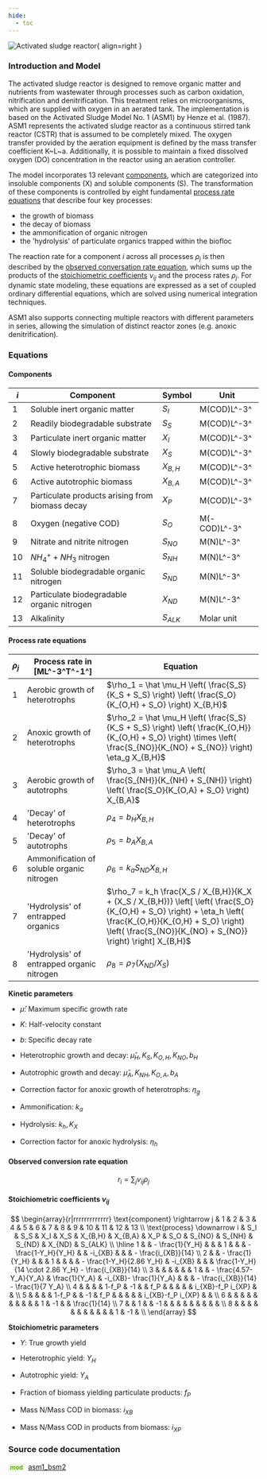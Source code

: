 ```yaml
---
hide:
  - toc
---
```


![Activated sludge reactor](https://gitlab.rrze.fau.de/evt/klaeffizient/bsm2-python/-/raw/doc_new2/docs/assets/.icons/bsm2python/activated-sludge-reactor.svg){ align=right }
<!-- TODO: change link to main branch before merging -->

### Introduction and Model

The activated sludge reactor is designed to remove organic matter and nutrients from wastewater through processes such as carbon oxidation, nitrification and denitrification. This treatment relies on microorganisms, which are supplied with oxygen in an aerated tank. The implementation is based on the Activated Sludge Model No. 1 (ASM1) by Henze et al. (1987). ASM1 represents the activated sludge reactor as a continuous stirred tank reactor (CSTR) that is assumed to be completely mixed. The oxygen transfer provided by the aeration equipment is defined by the mass transfer coefficient K~L~a. Additionally, it is possible to maintain a fixed dissolved oxygen (DO) concentration in the reactor using an aeration controller.

The model incorporates 13 relevant [components](#components), which are categorized into insoluble components (X) and soluble components (S). The transformation of these components is controlled by eight fundamental [process rate equations](#process-rate-equations) that describe four key processes:

- the growth of biomass
- the decay of biomass
- the ammonification of organic nitrogen
- the 'hydrolysis' of particulate organics trapped within the biofloc

The reaction rate for a component $i$ across all processes $\rho_j$ is then described by the [observed conversation rate equation](#observed-conversion-rate-equation), which sums up the products of the [stoichiometric coefficients](#stoichiometric-coefficients-nu_ij) $\nu_{ij}$ and the process rates $\rho_j$. For dynamic state modeling, these equations are expressed as a set of coupled ordinary differential equations, which are solved using numerical integration techniques.

ASM1 also supports connecting multiple reactors with different parameters in series, allowing the simulation of distinct reactor zones (e.g. anoxic denitrification).


### Equations

#### Components

| $i$ | Component                                       | Symbol    | Unit         |
| --  | ----------------------------------------------  | --------- | ------------ |
| 1   | Soluble inert organic matter                    | $S_I$     | M(COD)L^-3^  |
| 2   | Readily biodegradable substrate                 | $S_S$     | M(COD)L^-3^  |
| 3   | Particulate inert organic matter                | $X_I$     | M(COD)L^-3^  |
| 4   | Slowly biodegradable substrate                  | $X_S$     | M(COD)L^-3^  |
| 5   | Active heterotrophic biomass                    | $X_{B,H}$ | M(COD)L^-3^  |
| 6   | Active autotrophic biomass                      | $X_{B,A}$ | M(COD)L^-3^  |
| 7   | Particulate products arising from biomass decay | $X_P$     | M(COD)L^-3^  |
| 8   | Oxygen (negative COD)                           | $S_O$     | M(-COD)L^-3^ |
| 9   | Nitrate and nitrite nitrogen                    | $S_{NO}$  | M(N)L^-3^    |
| 10  | $NH^+_4 + NH_3$ nitrogen                        | $S_{NH}$  | M(N)L^-3^    |
| 11  | Soluble biodegradable organic nitrogen          | $S_{ND}$  | M(N)L^-3^    |
| 12  | Particulate biodegradable organic nitrogen      | $X_{ND}$  | M(N)L^-3^    |
| 13  | Alkalinity                                      | $S_{ALK}$ | Molar unit   |


#### Process rate equations

| $\rho_j$ | Process rate in [ML^-3^T^-1^]              | Equation  |
| --       | ------------------------------------------ | --------- |
| 1        | Aerobic growth of heterotrophs             | $\rho_1 = \hat \mu_H \left( \frac{S_S}{K_S + S_S} \right) \left( \frac{S_O}{K_{O,H} + S_O} \right) X_{B,H}$ |
| 2        | Anoxic growth of heterotrophs              | $\rho_2 = \hat \mu_H \left( \frac{S_S}{K_S + S_S} \right) \left( \frac{K_{O,H}}{K_{O,H} + S_O} \right) \times \left( \frac{S_{NO}}{K_{NO} + S_{NO}} \right) \eta_g X_{B,H}$ |
| 3        | Aerobic growth of autotrophs               | $\rho_3 = \hat \mu_A \left( \frac{S_{NH}}{K_{NH} + S_{NH}} \right) \left( \frac{S_O}{K_{O,A} + S_O} \right) X_{B,A}$ |
| 4        | 'Decay' of heterotrophs                    | $\rho_4 = b_H X_{B,H}$ |
| 5        | 'Decay' of autotrophs                      | $\rho_5 = b_A X_{B,A}$ |
| 6        | Ammonification of soluble organic nitrogen | $\rho_6 = k_a S_{ND} X_{B,H}$ |
| 7        | 'Hydrolysis' of entrapped organics         | $\rho_7 = k_h \frac{X_S / X_{B,H}}{K_X + (X_S / X_{B,H})} \left[ \left( \frac{S_O}{K_{O,H} + S_O} \right) + \eta_h \left( \frac{K_{O,H}}{K_{O,H} + S_O} \right) \left( \frac{S_{NO}}{K_{NO} + S_{NO}} \right) \right] X_{B,H}$ |
| 8        | 'Hydrolysis' of entrapped organic nitrogen | $\rho_8 = \rho_7 (X_{ND} / X_S)$ |


**Kinetic parameters**

- $\hat \mu$: Maximum specific growth rate

- $K$: Half-velocity constant

- $b$: Specific decay rate

- Heterotrophic growth and decay: $\hat \mu_H, K_S, K_{O,H}, K_{NO}, b_H$

- Autotrophic growth and decay: $\hat \mu_A, K_{NH}, K_{O,A}, b_A$

- Correction factor for anoxic growth of heterotrophs: $\eta_g$

- Ammonification: $k_a$

- Hydrolysis: $k_h, K_X$

- Correction factor for anoxic hydrolysis: $\eta_h$


#### Observed conversion rate equation

$$
r_i = \sum_j \nu_{ij}\rho_j
$$

#### Stoichiometric coefficients $\nu_{ij}$

$$
\begin{array}{r|rrrrrrrrrrrrr}
\text{component} \rightarrow j & 1 & 2 & 3 & 4 & 5 & 6 & 7 & 8 & 9 & 10 & 11 & 12 & 13 \\
\text{process} \downarrow i & S_I & S_S & X_I & X_S & X_{B,H} & X_{B,A} & X_P & S_O & S_{NO} & S_{NH} & S_{ND} & X_{ND} & S_{ALK} \\ \hline
1 &  & - \frac{1}{Y_H} &  &  & 1 &  &  & - \frac{1-Y_H}{Y_H} &  & -i_{XB} &  &  & - \frac{i_{XB}}{14} \\
2 &  & - \frac{1}{Y_H} &  &  & 1 &  &  &  & - \frac{1-Y_H}{2.86 Y_H} & -i_{XB} &  &  & \frac{1-Y_H}{14 \cdot 2.86 Y_H} - \frac{i_{XB}}{14} \\
3 &  &  &  &  &  & 1 &  &  - \frac{4.57-Y_A}{Y_A} & \frac{1}{Y_A} & -i_{XB}- \frac{1}{Y_A} &  &  & - \frac{i_{XB}}{14} - \frac{1}{7 Y_A} \\
4 &  &  &  & 1-f_P & -1 &  & f_P &  &  &  &  & i_{XB}-f_P i_{XP} &  & \\
5 &  &  &  & 1-f_P &  & -1 & f_P &  &  &  &  & i_{XB}-f_P i_{XP} &  & \\
6 &  &  &  &  &  &  &  &  &  & 1 & -1 &  & \frac{1}{14} \\
7 &  & 1 &  & -1 &  &  &  &  &  &  &  &  & \\
8 &  &  &  &  &  &  &  &  &  &  & 1 & -1 & \\
\end{array}
$$

**Stoichiometric parameters**

- $Y$: True growth yield

- Heterotrophic yield: $Y_H$

- Autotrophic yield: $Y_A$

- Fraction of biomass yielding particulate products: $f_P$

- Mass N/Mass COD in biomass: $i_{XB}$

- Mass N/Mass COD in products from biomass: $i_{XP}$


### Source code documentation

<span style=
  "color: #5cad0f;
  font-weight: bold;
  font-size: .85em;
  background-color: #5cad0f1a;
  padding: 0 .3em;
  border-radius: .1rem;
  margin-right: 0.2rem;">
mod</span> [asm1_bsm2](/reference/bsm2_python/bsm2/asm1_bsm2)


[^1]: [Benchmarking of Control Strategies for Wastewater Treatment Plants](https://iwaponline.com/ebooks/book-pdf/650794/wio9781780401171.pdf), chap. 4.2.1 Activated Sludge Model No. 1
[^2]: [Activated Sludge Model No. 1, Henze et al. (1987)](https://www.researchgate.net/publication/243624144_Activated_Sludge_Model_No_1)
